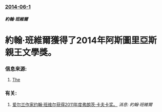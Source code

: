 ### [2014-06-1](/news/2014/06/1/index.md)

##### 約翰·班維爾
#  約翰·班維爾獲得了2014年阿斯圖里亞斯親王文學獎。 




### 信息来源:

1. [The](http://www.irishtimes.com/culture/books/john-banville-is-first-irish-author-to-win-50-000-asturias-award-1.1820562)

### 有关:

1. [爱尔兰作家约翰·班维尔获得2011年度弗朗茨·卡夫卡奖。](/news/2011/05/26/爱尔兰作家约翰-班维尔获得2011年度弗朗茨-卡夫卡奖.md) _消息: 約翰·班維爾_
